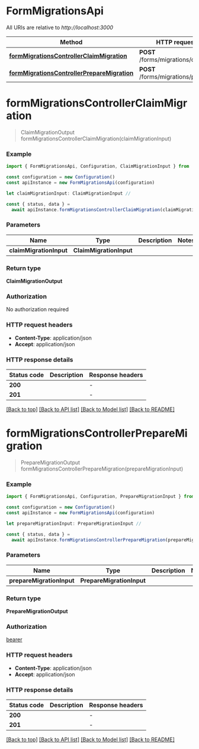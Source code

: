 # FormMigrationsApi

All URIs are relative to _http://localhost:3000_

| Method                                                                                    | HTTP request                       | Description |
| ----------------------------------------------------------------------------------------- | ---------------------------------- | ----------- |
| [**formMigrationsControllerClaimMigration**](#formmigrationscontrollerclaimmigration)     | **POST** /forms/migrations/claim   |             |
| [**formMigrationsControllerPrepareMigration**](#formmigrationscontrollerpreparemigration) | **POST** /forms/migrations/prepare |             |

# **formMigrationsControllerClaimMigration**

> ClaimMigrationOutput formMigrationsControllerClaimMigration(claimMigrationInput)

### Example

```typescript
import { FormMigrationsApi, Configuration, ClaimMigrationInput } from './api'

const configuration = new Configuration()
const apiInstance = new FormMigrationsApi(configuration)

let claimMigrationInput: ClaimMigrationInput //

const { status, data } =
  await apiInstance.formMigrationsControllerClaimMigration(claimMigrationInput)
```

### Parameters

| Name                    | Type                    | Description | Notes |
| ----------------------- | ----------------------- | ----------- | ----- |
| **claimMigrationInput** | **ClaimMigrationInput** |             |       |

### Return type

**ClaimMigrationOutput**

### Authorization

No authorization required

### HTTP request headers

- **Content-Type**: application/json
- **Accept**: application/json

### HTTP response details

| Status code | Description | Response headers |
| ----------- | ----------- | ---------------- |
| **200**     |             | -                |
| **201**     |             | -                |

[[Back to top]](#) [[Back to API list]](../README.md#documentation-for-api-endpoints) [[Back to Model list]](../README.md#documentation-for-models) [[Back to README]](../README.md)

# **formMigrationsControllerPrepareMigration**

> PrepareMigrationOutput formMigrationsControllerPrepareMigration(prepareMigrationInput)

### Example

```typescript
import { FormMigrationsApi, Configuration, PrepareMigrationInput } from './api'

const configuration = new Configuration()
const apiInstance = new FormMigrationsApi(configuration)

let prepareMigrationInput: PrepareMigrationInput //

const { status, data } =
  await apiInstance.formMigrationsControllerPrepareMigration(prepareMigrationInput)
```

### Parameters

| Name                      | Type                      | Description | Notes |
| ------------------------- | ------------------------- | ----------- | ----- |
| **prepareMigrationInput** | **PrepareMigrationInput** |             |       |

### Return type

**PrepareMigrationOutput**

### Authorization

[bearer](../README.md#bearer)

### HTTP request headers

- **Content-Type**: application/json
- **Accept**: application/json

### HTTP response details

| Status code | Description | Response headers |
| ----------- | ----------- | ---------------- |
| **200**     |             | -                |
| **201**     |             | -                |

[[Back to top]](#) [[Back to API list]](../README.md#documentation-for-api-endpoints) [[Back to Model list]](../README.md#documentation-for-models) [[Back to README]](../README.md)
